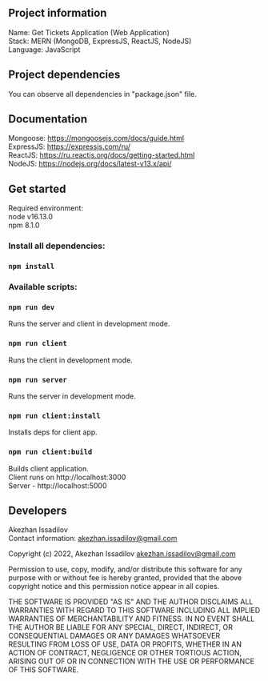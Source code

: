 Project information
-------------------

Name: Get Tickets Application (Web Application)\
Stack: MERN (MongoDB, ExpressJS, ReactJS, NodeJS)\
Language: JavaScript

Project dependencies
--------------------

You can observe all dependencies in "package.json" file.

Documentation
-------------

Mongoose: https://mongoosejs.com/docs/guide.html \
ExpressJS: https://expressjs.com/ru/ \
ReactJS: https://ru.reactjs.org/docs/getting-started.html \
NodeJS: https://nodejs.org/docs/latest-v13.x/api/

Get started
-----------

Required environment:\
node v16.13.0\
npm 8.1.0
### Install all dependencies:
### `npm install`
### Available scripts:
### `npm run dev`
Runs the server and client in development mode.
### `npm run client`
Runs the client in development mode.
### `npm run server`
Runs the server in development mode.
### `npm run client:install`
Installs deps for client app.
### `npm run client:build`
Builds client application.\
Client runs on http://localhost:3000 \
Server - http://localhost:5000

Developers
----------
Akezhan Issadilov\
Contact information: akezhan.issadilov@gmail.com

Copyright (c) 2022, Akezhan Issadilov <akezhan.issadilov@gmail.com>

Permission to use, copy, modify, and/or distribute this software for any
purpose with or without fee is hereby granted, provided that the above
copyright notice and this permission notice appear in all copies.

THE SOFTWARE IS PROVIDED "AS IS" AND THE AUTHOR DISCLAIMS ALL WARRANTIES
WITH REGARD TO THIS SOFTWARE INCLUDING ALL IMPLIED WARRANTIES OF
MERCHANTABILITY AND FITNESS. IN NO EVENT SHALL THE AUTHOR BE LIABLE FOR
ANY SPECIAL, DIRECT, INDIRECT, OR CONSEQUENTIAL DAMAGES OR ANY DAMAGES
WHATSOEVER RESULTING FROM LOSS OF USE, DATA OR PROFITS, WHETHER IN AN
ACTION OF CONTRACT, NEGLIGENCE OR OTHER TORTIOUS ACTION, ARISING OUT OF
OR IN CONNECTION WITH THE USE OR PERFORMANCE OF THIS SOFTWARE.

